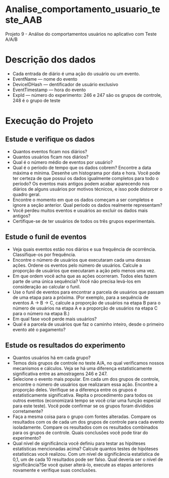 # Analise_comportamento_usuario_teste_AAB
Projeto 9 -  Análise do comportamentos usuários no aplicativo com Teste A/A/B


# Descrição dos dados
 - Cada entrada de diário é uma ação do usuário ou um evento.
  - EventName — nome do evento
  - DeviceIDHash — dentificador de usuário exclusivo
  - EventTimestamp — hora do evento
  - ExpId — número do experimento: 246 e 247 são os grupos de controle, 248 é o grupo de teste

# Execução do Projeto

## Estude e verifique os dados
  - Quantos eventos ficam nos diários?
  - Quantos usuários ficam nos diários?
  - Qual é o número médio de eventos por usuário?
  - Qual é o período de tempo que os dados cobrem? Encontre a data máxima e mínima. Desenhe um histograma por data e hora. Você pode ter certeza de que possui os dados igualmente completos para todo o período? Os eventos mais antigos podem acabar aparecendo nos diários de alguns usuários por motivos técnicos, e isso pode distorcer o quadro geral.
  - Encontre o momento em que os dados começam a ser completos e ignore a seção anterior. Qual período os dados realmente representam?
  - Você perdeu muitos eventos e usuários ao excluir os dados mais antigos?
  - Certifique-se de ter usuários de todos os três grupos experimentais.
## Estude o funil de eventos
  - Veja quais eventos estão nos diários e sua frequência de ocorrência. Classifique-os por frequência.
  - Encontre o número de usuários que executaram cada uma dessas ações. Ordene os eventos pelo número de usuários. Calcule a proporção de usuários que executaram a ação pelo menos uma vez.
  - Em que ordem você acha que as ações ocorreram. Todos eles fazem parte de uma única sequência? Você não precisa levá-los em consideração ao calcular o funil.
  - Use o funil de eventos para encontrar a parcela de usuários que passam de uma etapa para a próxima. (Por exemplo, para a sequência de eventos A → B → C, calcule a proporção de usuários na etapa B para o número de usuários na etapa A e a proporção de usuários na etapa C para o número na etapa B.)
  - Em qual fase você perde mais usuários?
  - Qual é a parcela de usuários que faz o caminho inteiro, desde o primeiro evento até o pagamento?
## Estude os resultados do experimento
  - Quantos usuários há em cada grupo?
  - Temos dois grupos de controle no teste A/A, no qual verificamos nossos mecanismos e cálculos. Veja se há uma diferença estatisticamente significativa entre as amostragens 246 e 247.
  - Selecione o evento mais popular. Em cada um dos grupos de controle, encontre o número de usuários que realizaram essa ação. Encontre a proporção deles. Verifique se a diferença entre os grupos é estatisticamente significativa. Repita o procedimento para todos os outros eventos (economizará tempo se você criar uma função especial para este teste). Você pode confirmar se os grupos foram divididos corretamente?
  - Faça a mesma coisa para o grupo com fontes alteradas. Compare os resultados com os de cada um dos grupos de controle para cada evento isoladamente. Compare os resultados com os resultados combinados para os grupos de controle. Quais conclusões você pode tirar do experimento?
  - Qual nível de significância você definiu para testar as hipóteses estatísticas mencionadas acima? Calcule quantos testes de hipóteses estatísticas você realizou. Com um nível de significância estatística de 0,1, um de cada 10 resultados pode ser falso. Qual deveria ser o nível de significância?Se você quiser alterá-lo, execute as etapas anteriores novamente e verifique suas conclusões.
